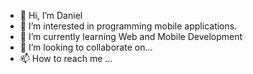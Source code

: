 - 👋 Hi, I’m Daniel
- 👀 I’m interested in programming mobile applications.
- 🌱 I’m currently learning Web and Mobile Development
- 💞️ I’m looking to collaborate on...
- 📫 How to reach me ...

<!---
DanielLima90/DanielLima90 is a ✨ special ✨ repository because its `README.md` (this file) appears on your GitHub profile.
You can click the Preview link to take a look at your changes.
--->
